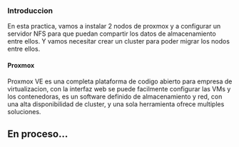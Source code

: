 ### Introduccion ###

En esta practica, vamos a instalar 2 nodos de proxmox y a configurar un servidor NFS para que puedan compartir los datos de almacenamiento
entre ellos. Y vamos necesitar crear un cluster para poder migrar los nodos entre ellos.

#### Proxmox #### 

Proxmox VE es una completa plataforma de codigo abierto para empresa de virtualizacion, con la interfaz web se puede facilmente configurar
las VMs y los contenedoras, es un software definido de almacenamiento y red, con una alta disponibilidad de cluster, y una sola herramienta ofrece multiples soluciones.



## En proceso...  ##
